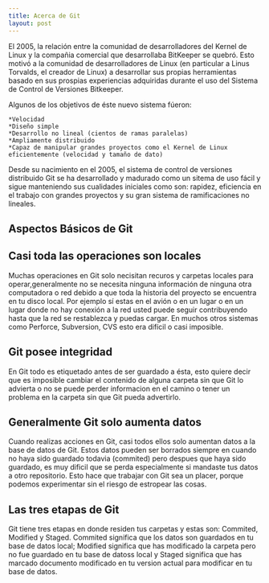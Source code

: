 ```yaml
---
title: Acerca de Git
layout: post
---
```

El 2005, la relación entre la comunidad de desarrolladores del Kernel de Linux y la compañia comercial que desarrollaba BitKeeper se quebró. Esto motivó a la comunidad de desarrolladores de Linux (en particular a Linus Torvalds, el creador de Linux) a desarrollar sus propias herramientas basado en sus prospias experiencias adquiridas durante el uso del Sistema de Control de Versiones Bitkeeper.

Algunos de los objetivos de éste nuevo sistema fúeron:

	*Velocidad
	*Diseño simple
	*Desarrollo no lineal (cientos de ramas paralelas)
	*Ampliamente distribuido
	*Capaz de manipular grandes proyectos como el Kernel de Linux eficientemente (velocidad y tamaño de dato)

Desde su nacimiento en el 2005, el sistema de control de versiones distribuido Git se ha desarrollado y madurado como un sitema de uso fácil y sigue manteniendo sus cualidades iniciales como son: rapidez, eficiencia en el trabajo con grandes proyectos y su gran sistema de ramificaciones no lineales.

## Aspectos Básicos de Git

## Casi toda las operaciones son locales

Muchas operaciones en Git solo necisitan recuros y carpetas locales para operar,generalmente no se necesita ninguna información de ninguna otra computadora o red debido a que toda la historia del proyecto se encuentra en tu disco local. Por ejemplo sí estas en el avión o en un lugar o en un lugar donde no hay conexión a la red usted puede seguir contribuyendo hasta que la red se restablezca y puedas cargar. En muchos otros sistemas como Perforce, Subversion, CVS esto era difícil o casi imposible.

## Git posee integridad

En Git todo es etiquetado antes de ser guardado a ésta, esto quiere decir que es imposible cambiar el contenido de alguna carpeta sin que Git lo advierta o no se puede perder informacion en el camino o tener un problema en la carpeta sin que Git pueda advertirlo.

## Generalmente Git solo aumenta datos

Cuando realizas acciones en Git, casi todos ellos solo aumentan datos a la base de datos de Git. Estos datos pueden ser borrados siempre en cuando no haya sido guardado todavia (commited) pero despues que haya sido guardado, es muy dificil que se perda especialmente si mandaste tus datos a otro repositorio. Esto hace que trabajar con Git sea un placer, porque podemos experimentar sin el riesgo de estropear las cosas.

## Las tres etapas de Git

Git tiene tres etapas en donde residen tus carpetas y estas son:
Commited, Modified y Staged. Commited significa que los datos son guardados en tu base de datos local; Modified significa que has modificado la carpeta pero no fue guardado en tu base de datoss local y Staged significa que has marcado documento modificado en tu version actual para modificar en tu base de datos.

